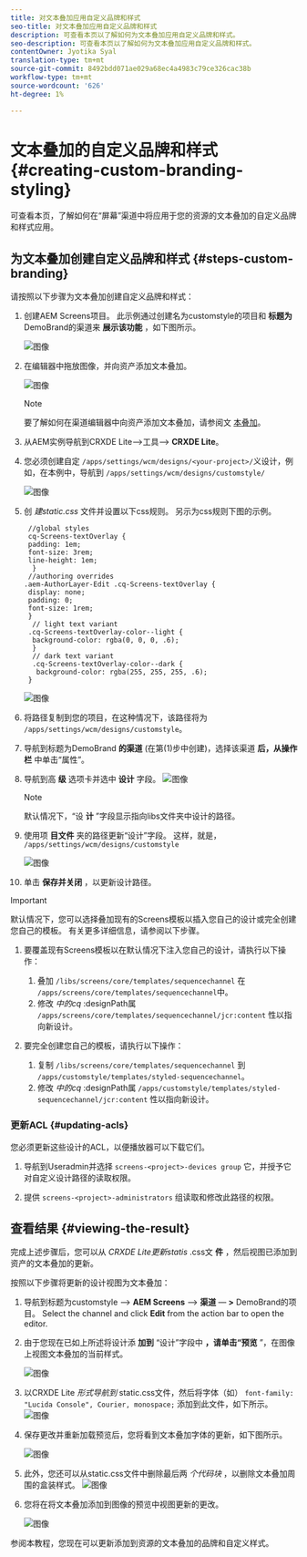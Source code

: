 ```yaml
---
title: 对文本叠加应用自定义品牌和样式
seo-title: 对文本叠加应用自定义品牌和样式
description: 可查看本页以了解如何为文本叠加应用自定义品牌和样式。
seo-description: 可查看本页以了解如何为文本叠加应用自定义品牌和样式。
contentOwner: Jyotika Syal
translation-type: tm+mt
source-git-commit: 8492bdd071ae029a68ec4a4983c79ce326cac38b
workflow-type: tm+mt
source-wordcount: '626'
ht-degree: 1%

---
```



# 文本叠加的自定义品牌和样式 {#creating-custom-branding-styling}

可查看本页，了解如何在“屏幕”渠道中将应用于您的资源的文本叠加的自定义品牌和样式应用。

## 为文本叠加创建自定义品牌和样式 {#steps-custom-branding}

请按照以下步骤为文本叠加创建自定义品牌和样式：

1. 创建AEM Screens项目。 此示例通过创建名为customstyle的项目和 **标题为** DemoBrand的渠道来 **展示该功能** ，如下图所示。

   ![图像](/help/user-guide/assets/custom-brand/custom-brand1.png)

1. 在编辑器中拖放图像，并向资产添加文本叠加。

   ![图像](/help/user-guide/assets/custom-brand/custom-brand2.png)

   >[!NOTE]
   >要了解如何在渠道编辑器中向资产添加文本叠加，请参阅文 [本叠加](/help/user-guide/text-overlay.md)。

1. 从AEM实例导航到CRXDE Lite—>工具—> **CRXDE Lite**。

1. 您必须创建自定 `/apps/settings/wcm/designs/<your-project>/`义设计，例如，在本例中，导航到 `/apps/settings/wcm/designs/customstyle/`

   ![图像](/help/user-guide/assets/custom-brand/custom-brand3.png)

1. 创 *建static.css* 文件并设置以下css规则。 另示为css规则下图的示例。

   ```shell
    //global styles
    cq-Screens-textOverlay {
    padding: 1em;
    font-size: 3rem;
    line-height: 1em;
     }
    //authoring overrides
   .aem-AuthorLayer-Edit .cq-Screens-textOverlay {
    display: none;
    padding: 0;
    font-size: 1rem;
    }
     // light text variant
    .cq-Screens-textOverlay-color--light {
     background-color: rgba(0, 0, 0, .6);
     }
     // dark text variant
     .cq-Screens-textOverlay-color--dark {
      background-color: rgba(255, 255, 255, .6);
    }
   ```

   ![图像](/help/user-guide/assets/custom-brand/custom-brand4.png)

1. 将路径复制到您的项目，在这种情况下，该路径将为 `/apps/settings/wcm/designs/customstyle`。

1. 导航到标题为DemoBrand **的渠道** (在第(1)步中创建)，选择该渠道 **后，从操作栏** 中单击“属性”。

1. 导航到高 **级** 选项卡并选中 **设计** 字段。
   ![图像](/help/user-guide/assets/custom-brand/custom-brand5.png)

   >[!NOTE]
   >默认情况下，“设 **计** ”字段显示指向libs文件夹中设计的路径。

1. 使用项 **目文件** 夹的路径更新“设计”字段。 这样，就是， `/apps/settings/wcm/designs/customstyle`

   ![图像](/help/user-guide/assets/custom-brand/custom-brand6.png)

1. 单击 **保存并关闭** ，以更新设计路径。

>[!IMPORTANT]
>
>默认情况下，您可以选择叠加现有的Screens模板以插入您自己的设计或完全创建您自己的模板。 有关更多详细信息，请参阅以下步骤。

1. 要覆盖现有Screens模板以在默认情况下注入您自己的设计，请执行以下操作：

   1. 叠加 `/libs/screens/core/templates/sequencechannel` 在 `/apps/screens/core/templates/sequencechannel`中。
   1. 修改 *中的cq* :designPath属 `/apps/screens/core/templates/sequencechannel/jcr:content` 性以指向新设计。

1. 要完全创建您自己的模板，请执行以下操作：
   1. 复制 `/libs/screens/core/templates/sequencechannel` 到 `/apps/customstyle/templates/styled-sequencechannel`。
   1. 修改 *中的cq* :designPath属 `/apps/customstyle/templates/styled-sequencechannel/jcr:content` 性以指向新设计。


### 更新ACL {#updating-acls}

您必须更新这些设计的ACL，以便播放器可以下载它们。

1. 导航到Useradmin并选择 `screens-<project>-devices group` 它，并授予它对自定义设计路径的读取权限。

1. 提供 `screens-<project>-administrators` 组读取和修改此路径的权限。

## 查看结果 {#viewing-the-result}

完成上述步骤后，您可以从 *CRXDE Lite更新statis* .css文 **件** ，然后视图已添加到资产的文本叠加的更新。

按照以下步骤将更新的设计视图为文本叠加：

1. 导航到标题为customstyle —> **AEM Screens** —> **渠道** — **>** DemoBrand的项目。 Select the channel and click **Edit** from the action bar to open the editor.

1. 由于您现在已如上所述将设计添 **加到** “设计”字段中 **，请单击“预览** ”，在图像上视图文本叠加的当前样式。

   ![图像](/help/user-guide/assets/custom-brand/custom-brand7.png)

1. 以CRXDE Lite *形式导航到* static.css文件，然后将字体（如） `font-family: "Lucida Console", Courier, monospace;` 添加到此文件，如下所示。
   ![图像](/help/user-guide/assets/custom-brand/custom-brand8.png)

1. 保存更改并重新加载预览后，您将看到文本叠加字体的更新，如下图所示。

   ![图像](/help/user-guide/assets/custom-brand/custom-brand9.png)

1. 此外，您还可以从static.css文件中删除最后两 *个代码块* ，以删除文本叠加周围的盒装样式。
   ![图像](/help/user-guide/assets/custom-brand/custom-brand10.png)

1. 您将在将文本叠加添加到图像的预览中视图更新的更改。

   ![图像](/help/user-guide/assets/custom-brand/custom-brand11.png)

参阅本教程，您现在可以更新添加到资源的文本叠加的品牌和自定义样式。









